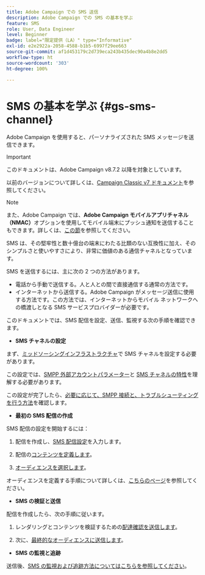 ```yaml
---
title: Adobe Campaign での SMS 送信
description: Adobe Campaign での SMS の基本を学ぶ
feature: SMS
role: User, Data Engineer
level: Beginner
badge: label="限定提供（LA）" type="Informative"
exl-id: e2e2922a-2058-4588-b1b5-6997f29ee663
source-git-commit: af1d453179c2d739eca243b435dec90a4b8e2dd5
workflow-type: ht
source-wordcount: '303'
ht-degree: 100%

---
```


# SMS の基本を学ぶ {#gs-sms-channel}

Adobe Campaign を使用すると、パーソナライズされた SMS メッセージを送信できます。

>[!IMPORTANT]
>
>このドキュメントは、Adobe Campaign v8.7.2 以降を対象としています。
>
>以前のバージョンについて詳しくは、[Campaign Classic v7 ドキュメント](https://experienceleague.adobe.com/ja/docs/campaign-classic/using/sending-messages/sending-messages-on-mobiles/sms-set-up/sms-set-up)を参照してください。

>[!NOTE]
>
>また、Adobe Campaign では、**Adobe Campaign モバイルアプリチャネル（NMAC）**&#x200B;オプションを使用してモバイル端末にプッシュ通知を送信することもできます。詳しくは、[この節](../push.md)を参照してください。

SMS は、その堅牢性と数十億台の端末にわたる比類のない互換性に加え、そのシンプルさと使いやすさにより、非常に価値のある通信チャネルとなっています。

SMS を送信するには、主に次の 2 つの方法があります。

* 電話から手動で送信する。人と人との間で直接通信する通常の方法です。
* インターネットから送信する。Adobe Campaign がメッセージ送信に使用する方法です。この方法では、インターネットからモバイル ネットワークへの橋渡しとなる SMS サービスプロバイダーが必要です。

このドキュメントでは、SMS 配信を設定、送信、監視する次の手順を確認できます。

* **SMS チャネルの設定**

まず、[ミッドソーシングインフラストラクチャ](sms-mid-sourcing.md)で SMS チャネルを設定する必要があります。

<!--The steps depend on the platform: either you have [a standalone instance](sms-standalone-instance.md) or you are in [a mid-sourcing infrastructure](sms-mid-sourcing.md).-->

この設定では、[SMPP 外部アカウントパラメーター](smpp-external-account.md)と [SMS チャネルの特性](sms-channel.md)を理解する必要があります。

この設定が完了したら、[必要に応じて、SMPP 接続と、トラブルシューティングを行う方法](smpp-connection.md)を確認します。

* **最初の SMS 配信の作成**

SMS 配信の設定を開始するには：

1. 配信を作成し、[SMS 配信設定](sms-delivery-settings.md)を入力します。

1. 配信の[コンテンツを定義します](sms-content.md)。

1. [オーディエンスを選択します](sms-audience.md)。

オーディエンスを定義する手順について詳しくは、[こちらのページ](../../audiences/create-audiences.md)を参照してください。

* **SMS の検証と送信**

配信を作成したら、次の手順に従います。

1. レンダリングとコンテンツを検証するための[配達確認を送信します](sms-proofs.md)。

1. 次に、[最終的なオーディエンスに送信します](sms-send.md)。

* **SMS の監視と追跡**

送信後、[SMS の監視および追跡方法についてはこちらを参照してください](sms-monitor.md)。
